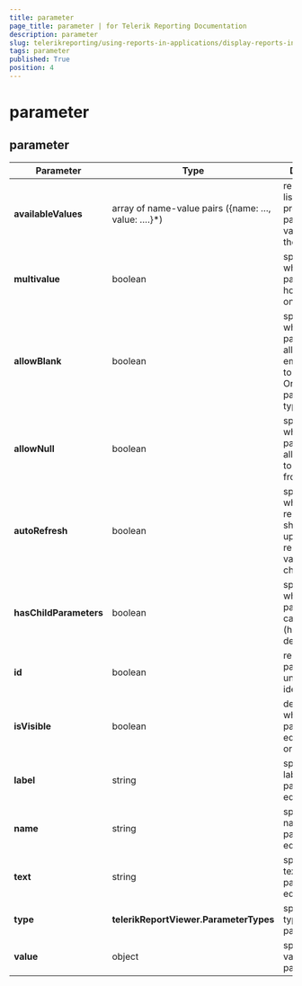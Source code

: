 ```yaml
---
title: parameter
page_title: parameter | for Telerik Reporting Documentation
description: parameter
slug: telerikreporting/using-reports-in-applications/display-reports-in-applications/web-application/html5-report-viewer/api-reference/parameter
tags: parameter
published: True
position: 4
---
```


# parameter



## parameter

| Parameter | Type | Description |
| ------ | ------ | ------ |
| __availableValues__ |array of name-value pairs ({name: …, value: ….}*)|represents a list of predefined parameter values and their labels|
| __multivalue__ |boolean|specifies whether the parameter can hold more than one value|
| __allowBlank__ |boolean|specifies whether the parameter allows an empty string to be passed. Only for parameters of type string|
| __allowNull__ |boolean|specifies whether the parameter allows a <null> value to be passed from its editor|
| __autoRefresh__ |boolean|specifies whether the report viewer should auto update the report when its value has changed|
| __hasChildParameters__ |boolean|specifies whether the parameter is a cascading one (has dependencies)|
| __id__ |boolean|represents parameter’s unique identifier|
| __isVisible__ |boolean|determines whether the parameter editor is visible or not|
| __label__ |string|specifies the label for the parameter editor|
| __name__ |string|specifies the name of the parameter editor|
| __text__ |string|specifies the text for the parameter editor|
| __type__ | __telerikReportViewer.ParameterTypes__ |specifies the type of the parameter|
| __value__ |object|specifies the value of the parameter|


